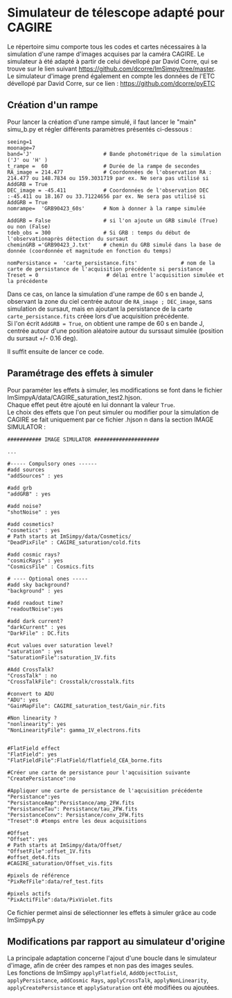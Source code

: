 # Simulateur de télescope adapté pour CAGIRE
Le répertoire simu comporte tous les codes et cartes nécessaires à la simulation d'une rampe d'images acquises par la caméra CAGIRE. Le simulateur à été adapté à partir de celui dévellopé par David Corre, qui se trouve sur le lien suivant https://github.com/dcorre/ImSimpy/tree/master.   
Le simulateur d'image prend également en compte les données de l'ETC dévellopé par David Corre, sur ce lien : https://github.com/dcorre/pyETC

## Création d'un rampe 
Pour lancer la création d'une rampe simulé, il faut lancer le "main" simu_b.py et régler différents paramètres présentés ci-dessous : 

```
seeing=1
moonage=7
band='J'                       # Bande photométrique de la simulation ('J' ou 'H' )
t_rampe =  60                  # Durée de la rampe de secondes
RA_image = 214.477             # Coordonnées de l'observation RA : 214.477 ou 148.7834 ou 159.3031719 par ex. Ne sera pas utilisé si AddGRB = True
DEC_image = -45.411            # Coordonnées de l'observation DEC :-45.411 ou 18.167 ou 33.71224656 par ex. Ne sera pas utilisé si AddGRB = True
nomrampe=  'GRB90423_60s'      # Nom à donner à la rampe simulée

AddGRB = False                 # si l'on ajoute un GRB simulé (True) ou non (False)
tdeb_obs = 300                 # Si GRB : temps du début de l'observationaprès détection du sursaut
cheminGRB ='GRB90423_J.txt'    # chemin du GRB simulé dans la base de donnée (coordonnée et magnitude en fonction du temps)

nomPersistance =  'carte_persistance.fits'              # nom de la carte de persistance de l'acquisition précédente si persistance
Treset = 0                      # délai entre l'acquisition simulée et la précédente
```
Dans ce cas, on lance la simulation d'une rampe de 60 s en bande J, observant la zone du ciel centrée autour de `RA_image ; DEC_image`, sans simulation de sursaut, mais en ajoutant la persistance de la carte `carte_persistance.fits` créee lors d'ue acquisition précédente.    
Si l'on écrit `AddGRB = True`, on obtient une rampe de 60 s en bande J, centrée autour d'une position aléatoire autour du surssaut simulée (position du sursaut +/- 0.16 deg).   

Il suffit ensuite de lancer ce code. 


## Paramétrage des effets à simuler
Pour paraméter les effets à simuler, les modifications se font dans le fichier ImSimpyA/data/CAGIRE_saturation_test2.hjson.    
Chaque effet peut être ajouté en lui donnant la valeur `True`.   
Le choix des effets que l'on peut simuler ou modifier pour la simulation de CAGIRE se fait uniquement par ce fichier .hjson n  dans la section IMAGE SIMULATOR : 

```
########### IMAGE SIMULATOR #####################

...

#----- Compulsory ones ------
#add sources
"addSources" : yes

#add grb
"addGRB" : yes

#add noise?
"shotNoise" : yes

#add cosmetics?
"cosmetics" : yes
# Path starts at ImSimpy/data/Cosmetics/
"DeadPixFile" : CAGIRE_saturation/cold.fits

#add cosmic rays?
"cosmicRays" : yes
"CosmicsFile" : Cosmics.fits

# ---- Optional ones -----
#add sky background?
"background" : yes

#add readout time?
"readoutNoise":yes

#add dark current?
"darkCurrent" : yes
"DarkFile" : DC.fits

#cut values over saturation level?
"saturation" : yes
"SaturationFile":saturation_1V.fits

#Add CrossTalk?
"CrossTalk" : no
"CrossTalkFile": Crosstalk/crosstalk.fits

#convert to ADU
"ADU": yes
"GainMapFile": CAGIRE_saturation_test/Gain_nir.fits

#Non linearity ?
"nonlinearity": yes
"NonLinearityFile": gamma_1V_electrons.fits


#FlatField effect
"FlatField": yes
"FlatFieldFile":FlatField/flatfield_CEA_borne.fits

#Créer une carte de persistance pour l'aqcuisition suivante
"CreatePersistance":no

#Appliquer une carte de persistance de l'aqcuisition précédente
"Persistance":yes
"PersistanceAmp":Persistance/amp_2FW.fits
"PersistanceTau": Persistance/tau_2FW.fits
"PersistanceConv": Persistance/conv_2FW.fits
"Treset":0 #temps entre les deux acquisitions

#Offset
"Offset": yes
# Path starts at ImSimpy/data/Offset/
"OffsetFile":offset_1V.fits
#offset_det4.fits
#CAGIRE_saturation/Offset_vis.fits

#pixels de référence 
"PixRefFile":data/ref_test.fits

#pixels actifs
"PixActifFile":data/PixViolet.fits

```
Ce fichier permet ainsi de sélectionner les effets à simuler grâce au code ImSimpyA.py

## Modifications par rapport au simulateur d'origine 

La principale adaptation concerne l'ajout d'une boucle dans le simulateur d'image, afin de créer des rampes et non pas des images seules.   
Les fonctions de ImSimpy `applyFlatfield`, `AddObjectToList`, `applyPersistance`, `addCosmic Rays`, `applyCrossTalk`, `applyNonLinearity`, `applyCreatePersistance` et `applySaturation` ont été modifiées ou ajoutées.
